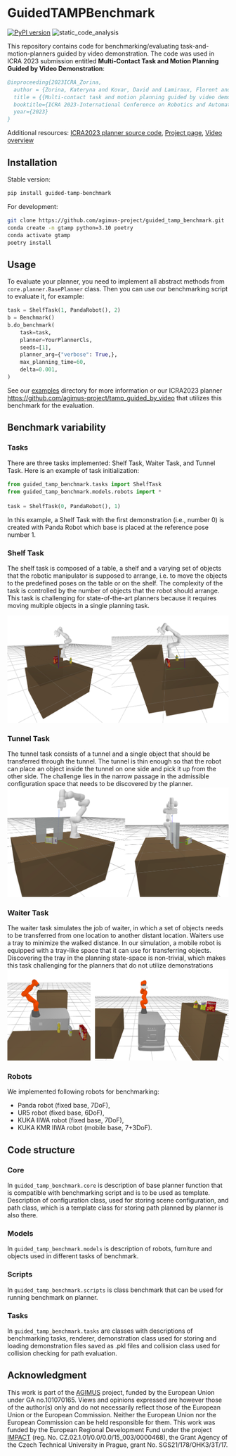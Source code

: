 # GuidedTAMPBenchmark
[![PyPI version](https://badge.fury.io/py/guided-tamp-benchmark.svg)](https://badge.fury.io/py/guided-tamp-benchmark)
![static_code_analysis](https://github.com/agimus-project/guided_tamp_benchmark/actions/workflows/static_code_analysis_and_tests.yml/badge.svg)

This repository contains code for benchmarking/evaluating task-and-motion-planners guided by video demonstration. 
The code was used in ICRA 2023 submission entitled 
**Multi-Contact Task and Motion Planning Guided by Video Demonstration**:

```bibtex
@inproceeding{2023ICRA_Zorina,
  author = {Zorina, Kateryna and Kovar, David and Lamiraux, Florent and Mansard, Nicolas and Carpentier, Justin and Sivic, Josef and Petrik, Vladimir},
  title = {{Multi-contact task and motion planning guided by video demonstration.}},
  booktitle={ICRA 2023-International Conference on Robotics and Automation},
  year={2023}
}
```

Additional resources:
[ICRA2023 planner source code](https://github.com/agimus-project/tamp_guided_by_video), 
[Project page](https://data.ciirc.cvut.cz/public/projects/2023VideoGuidedTAMP/),
[Video overview](https://youtu.be/P8Nld03eai0)

## Installation
Stable version:
```bash
pip install guided-tamp-benchmark
```
For development:
```bash
git clone https://github.com/agimus-project/guided_tamp_benchmark.git
conda create -n gtamp python=3.10 poetry
conda activate gtamp
poetry install
```

## Usage
To evaluate your planner, you need to implement all abstract methods from `core.planner.BasePlanner` class.
Then you can use our benchmarking script to evaluate it, for example:
```python
task = ShelfTask(1, PandaRobot(), 2)
b = Benchmark()
b.do_benchmark(
    task=task,
    planner=YourPlannerCls,
    seeds=[1],
    planner_arg={"verbose": True,},
    max_planning_time=60,
    delta=0.001,
)

```
See our [examples](examples/) directory for more information or our ICRA2023 planner https://github.com/agimus-project/tamp_guided_by_video that utilizes this benchmark for the evaluation.

## Benchmark variability
### Tasks
There are three tasks implemented: Shelf Task, Waiter Task, and Tunnel Task.
Here is an example of task initialization:

```python
from guided_tamp_benchmark.tasks import ShelfTask
from guided_tamp_benchmark.models.robots import *

task = ShelfTask(0, PandaRobot(), 1)
```

In this example, a Shelf Task with the first demonstration (i.e., number 0) is created with Panda Robot which base is placed at the reference pose number 1.

### Shelf Task
The shelf task is composed of a table, a shelf and a varying
set of objects that the robotic manipulator is supposed to
arrange, i.e. to move the objects to the predefined poses
on the table or on the shelf. The complexity of the task
is controlled by the number of objects that the robot should
arrange. This task is challenging for state-of-the-art planners
because it requires moving multiple objects in a single
planning task.

![](https://raw.githubusercontent.com/agimus-project/guided_tamp_benchmark/main/images/shelf_task.png)
### Tunnel Task
The tunnel task consists of a tunnel and a single object that
should be transferred through the tunnel. The tunnel is thin
enough so that the robot can place an object inside the tunnel
on one side and pick it up from the other side. The challenge
lies in the narrow passage in the admissible configuration
space that needs to be discovered by the planner.
![](https://raw.githubusercontent.com/agimus-project/guided_tamp_benchmark/main/images/tunnel_task.png)
### Waiter Task
The waiter task simulates the job of waiter, in which a set of
objects needs to be transferred from one location to another
distant location. Waiters use a tray to minimize the walked
distance. In our simulation, a mobile robot is equipped with
a tray-like space that it can use for transferring objects.
Discovering the tray in the planning state-space is non-trivial,
which makes this task challenging for the planners that do
not utilize demonstrations
![](https://raw.githubusercontent.com/agimus-project/guided_tamp_benchmark/main/images/waiter_task.png)

### Robots
We implemented following robots for benchmarking:
- Panda robot (fixed base, 7DoF),
- UR5 robot (fixed base, 6DoF),
- KUKA IIWA robot (fixed base, 7DoF),
- KUKA KMR IIWA robot (mobile base, 7+3DoF).


## Code structure
### Core
In `guided_tamp_benchmark.core` is description of base planner function that is compatible with benchmarking script and is to be used as template.
Description of configuration class, used for storing scene configuration, and path class, which is a template class for storing path planned by planner is also there.
### Models
In `guided_tamp_benchmark.models` is description of robots, furniture and objects used in different tasks of benchmark.
### Scripts
In `guided_tamp_benchmark.scripts` is class benchmark that can be used for running benchmark on planner.
### Tasks
In `guided_tamp_benchmark.tasks` are classes with descriptions of benchmarking tasks, renderer, demonstration class used for storing and loading demonstration files saved as .pkl files and collision class used for collision checking for path evaluation.

## Acknowledgment
This work is part of the [AGIMUS](https://www.agimus-project.eu/) project, funded by the European Union under GA no.101070165. Views and opinions expressed are however those of the author(s) only and do not necessarily reflect those of the European Union or the European Commission. Neither the European Union nor the European Commission can be held responsible for them. This work was funded by the European Regional Development Fund under the project [IMPACT](http://impact.ciirc.cvut.cz/) (reg. No. CZ.02.1.01/0.0/0.0/15\_003/0000468), the Grant Agency of the Czech Technical University in Prague, grant No. SGS21/178/OHK3/3T/17.
